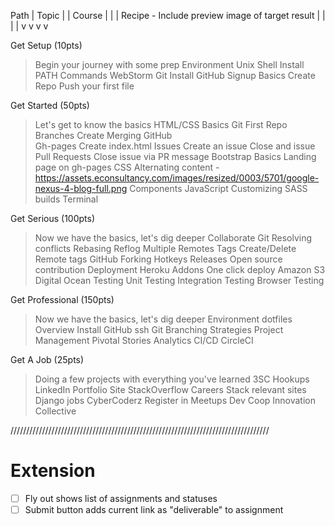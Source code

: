 Path
|   Topic
|   |   Course
|   |   |   Recipe  - Include preview image of target result
|   |   |   |
v   v   v   v

Get Setup (10pts)
>Begin your journey with some prep
    Environment
        Unix Shell
            Install
            PATH
            Commands
        WebStorm
    Git
        Install
    GitHub
        Signup
        Basics
            Create Repo
            Push your first file

Get Started (50pts)
>Let's get to know the basics 
    HTML/CSS
        Basics
    Git
        First Repo
        Branches
            Create
            Merging
    GitHub    
        Gh-pages
            Create index.html
        Issues
            Create an issue
            Close and issue
        Pull Requests
            Close issue via PR message
    Bootstrap
        Basics
            Landing page on gh-pages
        CSS
            Alternating content - https://assets.econsultancy.com/images/resized/0003/5701/google-nexus-4-blog-full.png
        Components
        JavaScript
        Customizing SASS builds
    Terminal


Get Serious (100pts)
>Now we have the basics, let's dig deeper
    Collaborate
    Git
        Resolving conflicts
        Rebasing
        Reflog
        Multiple Remotes
        Tags
            Create/Delete
            Remote tags
    GitHub
        Forking
        Hotkeys
        Releases
        Open source contribution
    Deployment
        Heroku
            Addons
            One click deploy
        Amazon S3
        Digital Ocean
    Testing
        Unit Testing
        Integration Testing
        Browser Testing

Get Professional (150pts)
>Now we have the basics, let's dig deeper
    Environment
        dotfiles
            Overview
            Install
    GitHub
        ssh
    Git
        Branching Strategies
    Project Management
        Pivotal
            Stories
            Analytics
    CI/CD
        CircleCI

Get A Job (25pts)
>Doing a few projects with everything you've learned
    3SC Hookups
    LinkedIn
    Portfolio Site
    StackOverflow Careers
    Stack relevant sites
        Django jobs
        CyberCoderz
    Register in Meetups
        Dev Coop
        Innovation Collective

//////////////////////////////////////////////////////////////////////////////////

# Extension

- [ ] Fly out shows list of assignments and statuses
- [ ] Submit button adds current link as "deliverable" to assignment
